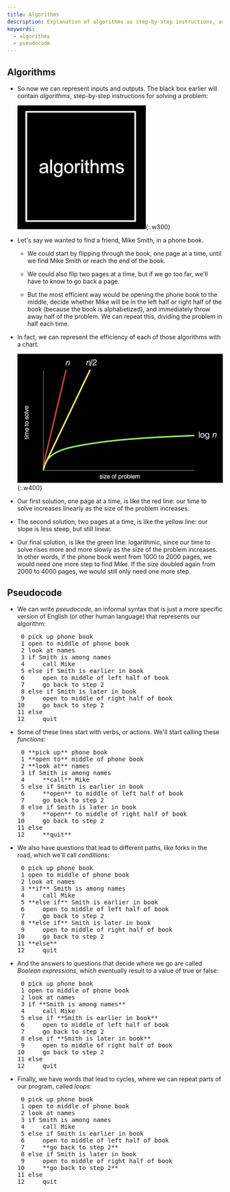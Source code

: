```yaml
---
title: Algorithms
description: Explanation of algorithms as step-by-step instructions, as well as pseudocode.
keywords:
  - algorithms
  - pseudocode
---
```


## Algorithms

*   So now we can represent inputs and outputs. The black box earlier will contain _algorithms_, step-by-step instructions for solving a problem:  

    ![box with word "algorithms"](algorithms.png){:.w300}

*   Let's say we wanted to find a friend, Mike Smith, in a phone book.

    *   We could start by flipping through the book, one page at a time, until we find Mike Smith or reach the end of the book.

    *   We could also flip two pages at a time, but if we go too far, we'll have to know to go back a page.

    *   But the most efficient way would be opening the phone book to the middle, decide whether Mike will be in the left half or right half of the book (because the book is alphabetized), and immediately throw away half of the problem. We can repeat this, dividing the problem in half each time.

*   In fact, we can represent the efficiency of each of those algorithms with a chart:  

    ![chart with: "size of problem" as x-axis; "time to solve" as y-axis; red, steep straight line from origin to top of graph labeled "n"; yellow, less steep straight line from origin to top of graph labeled "n/2"; green, curved line that gets less and less steep from origin to right of graph labeled "log n"](running_time.png){:.w400}

*   Our first solution, one page at a time, is like the red line: our time to solve increases linearly as the size of the problem increases.

*   The second solution, two pages at a time, is like the yellow line: our slope is less steep, but still linear.

*   Our final solution, is like the green line: logarithmic, since our time to solve rises more and more slowly as the size of the problem increases. In other words, if the phone book went from 1000 to 2000 pages, we would need one more step to find Mike. If the size doubled again from 2000 to 4000 pages, we would still only need one more step.

## Pseudocode

*   We can write _pseudocode_, an informal syntax that is just a more specific version of English (or other human language) that represents our algorithm:

    <pre> 0 pick up phone book
     1 open to middle of phone book
     2 look at names
     3 if Smith is among names
     4     call Mike
     5 else if Smith is earlier in book
     6     open to middle of left half of book
     7     go back to step 2
     8 else if Smith is later in book
     9     open to middle of right half of book
    10     go back to step 2
    11 else
    12     quit
    </pre>

*   Some of these lines start with verbs, or actions. We'll start calling these _functions_:

    <pre> 0 **pick up** phone book
     1 **open to** middle of phone book
     2 **look at** names
     3 if Smith is among names
     4     **call** Mike
     5 else if Smith is earlier in book
     6     **open** to middle of left half of book
     7     go back to step 2
     8 else if Smith is later in book
     9     **open** to middle of right half of book
    10     go back to step 2
    11 else
    12     **quit**
    </pre>

*   We also have questions that lead to different paths, like forks in the road, which we'll call _conditions_:

    <pre> 0 pick up phone book
     1 open to middle of phone book
     2 look at names
     3 **if** Smith is among names
     4     call Mike
     5 **else if** Smith is earlier in book
     6     open to middle of left half of book
     7     go back to step 2
     8 **else if** Smith is later in book
     9     open to middle of right half of book
    10     go back to step 2
    11 **else**
    12     quit
    </pre>

*   And the answers to questions that decide where we go are called _Boolean expressions_, which eventually result to a value of true or false:

    <pre> 0 pick up phone book
     1 open to middle of phone book
     2 look at names
     3 if **Smith is among names**
     4     call Mike
     5 else if **Smith is earlier in book**
     6     open to middle of left half of book
     7     go back to step 2
     8 else if **Smith is later in book**
     9     open to middle of right half of book
    10     go back to step 2
    11 else
    12     quit
    </pre>

*   Finally, we have words that lead to cycles, where we can repeat parts of our program, called _loops_:

    <pre> 0 pick up phone book
     1 open to middle of phone book
     2 look at names
     3 if Smith is among names
     4     call Mike
     5 else if Smith is earlier in book
     6     open to middle of left half of book
     7     **go back to step 2**
     8 else if Smith is later in book
     9     open to middle of right half of book
    10     **go back to step 2**
    11 else
    12     quit
    </pre>
